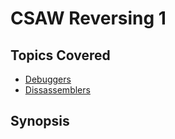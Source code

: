# CSAW Reversing 1

## Topics Covered

- [Debuggers](/reverse-engineering/what-is-gdb/)
- [Dissassemblers](/reverse-engineering/what-are-disassemblers/)
## Synopsis

